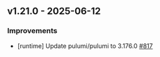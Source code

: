## v1.21.0 - 2025-06-12

### Improvements

- [runtime] Update pulumi/pulumi to 3.176.0 [#817](https://github.com/pulumi/pulumi-yaml/pull/817)

